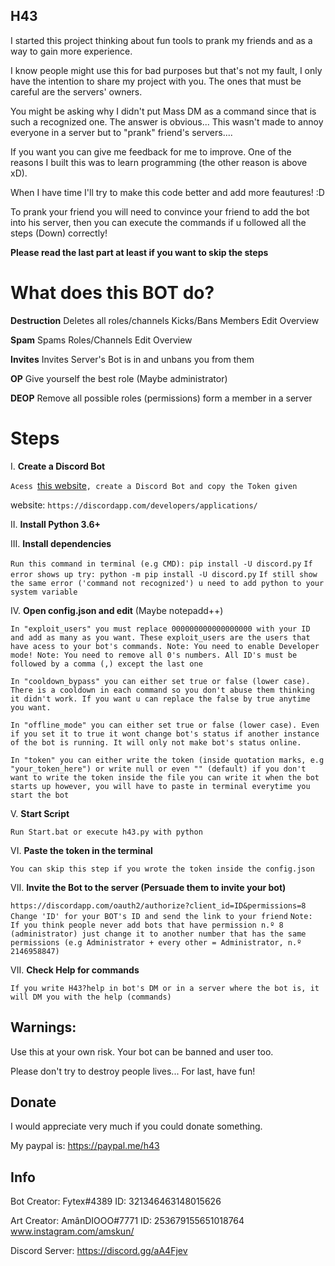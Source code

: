 ## H43

I started this project thinking about fun tools to prank my friends and as a way to gain more experience.

I know people might use this for bad purposes but that's not my fault, I only have the intention to share my project with you. The ones that must be careful are the servers' owners.

You might be asking why I didn't put Mass DM as a command since that is such a recognized one. The answer is obvious... This wasn't made to annoy everyone in a server but to "prank" friend's servers....

If you want you can give me feedback for me to improve. One of the reasons I built this was to learn programming (the other reason is above xD). 

When I have time I'll try to make this code better and add more feautures! :D

To prank your friend you will need to convince your friend to add the bot into his server, then you can execute the commands if u followed all the steps (Down) correctly!

**Please read the last part at least if you want to skip the steps** 

# What does this BOT do?
**Destruction**
Deletes all roles/channels
Kicks/Bans Members
Edit Overview

**Spam**
Spams Roles/Channels
Edit Overview

**Invites**
Invites Server's Bot is in and unbans you from them

**OP**
Give yourself the best role (Maybe administrator)

**DEOP**
Remove all possible roles (permissions) form a member in a server


# Steps

I. **Create a Discord Bot**

```Acess ```[this website](https://discordapp.com/developers/applications/)```, create a Discord Bot and copy the Token given```

website: ```https://discordapp.com/developers/applications/```

II. **Install Python 3.6+**

III. **Install dependencies**

```Run this command in terminal (e.g CMD): pip install -U discord.py```
```If error shows up try: python -m pip install -U discord.py```
```If still show the same error ('command not recognized') u need to add python to your system variable```

IV. **Open config.json and edit** (Maybe notepadd++)

```In "exploit_users" you must replace 000000000000000000 with your ID and add as many as you want. These exploit_users are the users that have acess to your bot's commands. Note: You need to enable Developer mode! Note: You need to remove all 0's numbers. All ID's must be followed by a comma (,) except the last one```

```In "cooldown_bypass" you can either set true or false (lower case). There is a cooldown in each command so you don't abuse them thinking it didn't work. If you want u can replace the false by true anytime you want.```

```In "offline_mode" you can either set true or false (lower case). Even if you set it to true it wont change bot's status if another instance of the bot is running. It will only not make bot's status online.```

```In "token" you can either write the token (inside quotation marks, e.g "your_token_here") or write null or even "" (default) if you don't want to write the token inside the file you can write it when the bot starts up however, you will have to paste in terminal everytime you start the bot```


V. **Start Script**

```Run Start.bat or execute h43.py with python```

VI. **Paste the token in the terminal**

```You can skip this step if you wrote the token inside the config.json```

VII. **Invite the Bot to the server (Persuade them to invite your bot)**

```https://discordapp.com/oauth2/authorize?client_id=ID&permissions=8       Change 'ID' for your BOT's ID and send the link to your friend```
```Note: If you think people never add bots that have permission n.º 8 (administrator) just change it to another number that has the same permissions (e.g Administrator + every other = Administrator, n.º 2146958847)```

VII. **Check Help for commands**

```If you write H43?help in bot's DM or in a server where the bot is, it will DM you with the help (commands)```

## Warnings:
Use this at your own risk. Your bot can be banned and user too.

Please don't try to destroy people lives... 
For last, have fun!

## Donate
I would appreciate very much if you could donate something.

My paypal is: https://paypal.me/h43

## Info

Bot Creator: Fytex#4389     ID: 321346463148015626

Art Creator: AmânDIOOO#7771 ID: 253679155651018764        www.instagram.com/amskun/

Discord Server: https://discord.gg/aA4Fjev


